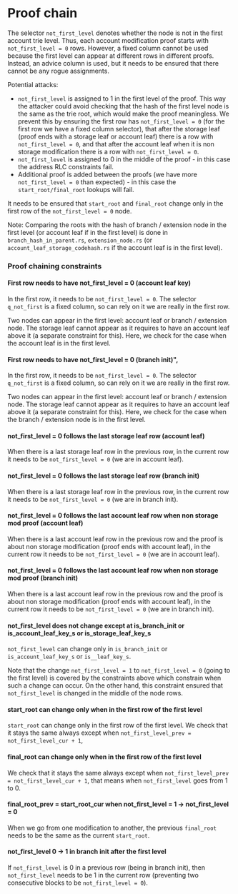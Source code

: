 # Proof chain 

The selector `not_first_level` denotes whether the node is not in the first account trie level.
Thus, each account modification proof starts with `not_first_level = 0` rows.
However, a fixed column cannot be used because the first level can appear at different rows in different
proofs. Instead, an advice column is used, but it needs to be ensured that there cannot be any rogue
assignments.

Potential attacks:

 - `not_first_level` is assigned to 1 in the first level of the proof. This way the attacker could avoid
   checking that the hash of the first level node is the same as the trie root, which would make
   the proof meaningless. We prevent this by ensuring the first row has `not_first_level = 0`
   (for the first row we have a fixed column selector), that after the storage leaf (proof
   ends with a storage leaf or account leaf) there is a row with `not_first_level = 0`,
   and that after the account leaf when it is non storage modification there
   is a row with `not_first_level = 0`.
 - `not_first_level` is assigned to 0 in the middle of the proof - in this case the address RLC
   constraints fail.
 - Additional proof is added between the proofs (we have more `not_first_level = 0` than expected) -
   in this case the `start_root/final_root` lookups will fail.

It needs to be ensured that `start_root` and `final_root` change only in the first row of
the `not_first_level = 0` node.

Note: Comparing the roots with the hash of branch / extension node in the first level
(or account leaf if in the first level) is done in `branch_hash_in_parent.rs`, `extension_node.rs`
(or `account_leaf_storage_codehash.rs` if the account leaf is in the first level).

### Proof chaining constraints

#### First row needs to have not_first_level = 0 (account leaf key)

In the first row, it needs to be `not_first_level = 0`. The selector `q_not_first`
is a fixed column, so can rely on it we are really in the first row.

Two nodes can appear in the first level: account leaf or branch / extension node.
The storage leaf cannot appear as it requires to have an account leaf above it
(a separate constraint for this).
Here, we check for the case when the account leaf is in the first level.

#### First row needs to have not_first_level = 0 (branch init)",

In the first row, it needs to be `not_first_level = 0`. The selector `q_not_first`
is a fixed column, so can rely on it we are really in the first row.

Two nodes can appear in the first level: account leaf or branch / extension node.
The storage leaf cannot appear as it requires to have an account leaf above it
(a separate constraint for this).
Here, we check for the case when the branch / extension node is in the first level.
  
#### not_first_level = 0 follows the last storage leaf row (account leaf)

When there is a last storage leaf row in the previous row, in the current row it needs
to be `not_first_level = 0` (we are in account leaf).
  
#### not_first_level = 0 follows the last storage leaf row (branch init)

When there is a last storage leaf row in the previous row, in the current row it needs
to be `not_first_level = 0` (we are in branch init).


#### not_first_level = 0 follows the last account leaf row when non storage mod proof (account leaf)

When there is a last account leaf row in the previous row and the proof is about
non storage modification (proof ends with account leaf),
in the current row it needs to be `not_first_level = 0` (we are in account leaf).

#### not_first_level = 0 follows the last account leaf row when non storage mod proof (branch init)
    
When there is a last account leaf row in the previous row and the proof is about
non storage modification (proof ends with account leaf),
in the current row it needs to be `not_first_level = 0` (we are in branch init).

#### not_first_level does not change except at is_branch_init or is_account_leaf_key_s or is_storage_leaf_key_s

`not_first_level` can change only in `is_branch_init` or `is_account_leaf_key_s` or
`is__leaf_key_s`.

Note that the change `not_first_level = 1` to `not_first_level = 0` (going to the first level)
is covered by the constraints above which constrain when such a change can occur.
On the other hand, this constraint ensured that `not_first_level` is changed in the middle
of the node rows.

#### start_root can change only when in the first row of the first level

`start_root` can change only in the first row of the first level.
We check that it stays the same always except when `not_first_level_prev = not_first_level_cur + 1`,

#### final_root can change only when in the first row of the first level

We check that it stays the same always except when `not_first_level_prev = not_first_level_cur + 1`,
that means when `not_first_level` goes from 1 to 0.

#### final_root_prev = start_root_cur when not_first_level = 1 -> not_first_level = 0

When we go from one modification to another, the previous `final_root` needs to be
the same as the current `start_root`.
    
#### not_first_level 0 -> 1 in branch init after the first level

If `not_first_level` is 0 in a previous row (being in branch init),
then `not_first_level` needs to be 1 in the current row (preventing two consecutive
blocks to be `not_first_level = 0`).

